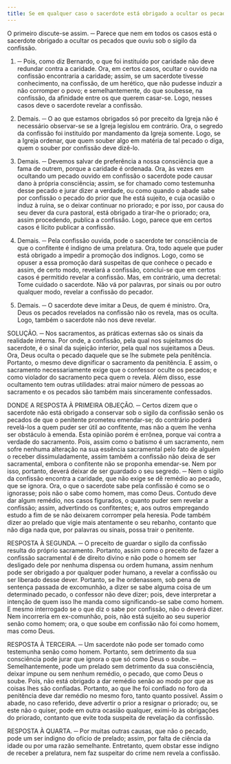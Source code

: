 ```yaml
---
title: Se em qualquer caso o sacerdote está obrigado a ocultar os pecados que ouviu sob o sigilo da confissão
---
```


O primeiro discute-se assim. ─ Parece que nem em todos os casos está o sacerdote obrigado a ocultar os pecados que ouviu sob o sigilo da confissão.  

1. ─ Pois, como diz Bernardo, o que foi instituído por caridade não deve redundar contra a caridade. Ora, em certos casos, ocultar o ouvido na confissão encontraria a caridade; assim, se um sacerdote tivesse conhecimento, na confissão, de um herético, que não pudesse induzir a não corromper o povo; e semelhantemente, do que soubesse, na confissão, da afinidade entre os que querem casar-se. Logo, nesses casos deve o sacerdote revelar a confissão.  

2. Demais. ─ O ao que estamos obrigados só por preceito da Igreja não é necessário observar-se se a Igreja legislou em contrário. Ora, o segredo da confissão foi instituído por mandamento da Igreja somente. Logo, se a Igreja ordenar, que quem souber algo em matéria de tal pecado o diga, quem o souber por confissão deve dizê-lo.  

3. Demais. ─ Devemos salvar de preferência a nossa consciência que a fama de outrem, porque a caridade é ordenada. Ora, às vezes em ocultando um pecado ouvido em confissão o sacerdote pode causar dano à própria consciência; assim, se for chamado como testemunha desse pecado e jurar dizer a verdade, ou como quando o abade sabe por confissão o pecado do prior que lhe está sujeito, e cuja ocasião o induz à ruína, se o deixar continuar no priorado; e por isso, por causa do seu dever da cura pastoral, está obrigado a tirar-lhe o priorado; ora, assim procedendo, publica a confissão. Logo, parece que em certos casos é lícito publicar a confissão.  

4. Demais. ─ Pela confissão ouvida, pode o sacerdote ter consciência de que o confitente é indigno de uma prelatura. Ora, todo aquele que puder está obrigado a impedir a promoção dos indignos. Logo, como se opuser a essa promoção dará suspeitas de que conhece o pecado e assim, de certo modo, revelará a confissão, conclui-se que em certos casos é permitido revelar a confissão. Mas, em contrário, uma decretal: Tome cuidado o sacerdote. Não vá por palavras, por sinais ou por outro qualquer modo, revelar a confissão do pecador.  

2. Demais. ─ O sacerdote deve imitar a Deus, de quem é ministro. Ora, Deus os pecados revelados na confissão não os revela, mas os oculta. Logo, também o sacerdote não nos deve revelar.  

SOLUÇÃO. ─ Nos sacramentos, as práticas externas são os sinais da realidade interna. Por onde, a confissão, pela qual nos sujeitamos do sacerdote, é o sinal da sujeição interior, pela qual nos sujeitamos a Deus. Ora, Deus oculta o pecado daquele que se lhe submete pela penitência. Portanto, o mesmo deve dignificar o sacramento da penitência. E assim, o sacramento necessariamente exige que o confessor oculte os pecados; e como violador do sacramento peca quem o revela. Além disso, esse ocultamento tem outras utilidades: atrai maior número de pessoas ao sacramento e os pecados são também mais sinceramente confessados. 

DONDE A RESPOSTA À PRIMEIRA OBJEÇÃO. ─ Certos dizem que o sacerdote não está obrigado a conservar sob o sigilo da confissão senão os pecados de que o penitente prometeu emendar-se; do contrário poderá revelá-los a quem puder ser útil ao confitente, mas não a quem lhe venha ser obstáculo à emenda. Esta opinião porém é errônea, porque vai contra a verdade do sacramento. Pois, assim como o batismo é um sacramento, nem sofre nenhuma alteração na sua essência sacramental pelo fato de alguém o receber dissimuladamente, assim também a confissão não deixa de ser sacramental, embora o confitente não se proponha emendar-se. Nem por isso, portanto, deverá deixar de ser guardado o seu segredo. ─ Nem o sigilo da confissão encontra a caridade, que não exige se dê remédio ao pecado, que se ignora. Ora, o que o sacerdote sabe pela confissão é como se o ignorasse; pois não o sabe como homem, mas como Deus. Contudo deve dar algum remédio, nos casos figurados, o quanto puder sem revelar a confissão; assim, advertindo os confitentes; e, aos outros empregando estudo a fim de se não deixarem corromper pela heresia. Pode também dizer ao prelado que vigie mais atentamente o seu rebanho, contanto que não diga nada que, por palavras ou sinais, possa trair o penitente.  

RESPOSTA À SEGUNDA. ─ O preceito de guardar o sigilo da confissão resulta do próprio sacramento. Portanto, assim como o preceito de fazer a confissão sacramental é de direito divino e não pode o homem ser desligado dele por nenhuma dispensa ou ordem humana, assim nenhum pode ser obrigado a por qualquer poder humano, a revelar a confissão ou ser liberado desse dever. Portanto, se lhe ordenassem, sob pena de sentença passada de excomunhão, a dizer se sabe alguma coisa de um determinado pecado, o confessor não deve dizer; pois, deve interpretar a intenção de quem isso lhe manda como significando-se sabe como homem. E mesmo interrogado se o que diz o sabe por confissão, não o deverá dizer. Nem incorreria em ex-comunhão, pois, não está sujeito ao seu superior senão como homem; ora, o que soube em confissão não foi como homem, mas como Deus.  

RESPOSTA À TERCEIRA. ─ Um sacerdote não pode ser tomado como testemunha senão como homem. Portanto, sem detrimento da sua consciência pode jurar que ignora o que só como Deus o soube. ─ Semelhantemente, pode um prelado sem detrimento da sua consciência, deixar impune ou sem nenhum remédio, o pecado, que como Deus o soube. Pois, não está obrigado a dar remédio senão ao modo por que as coisas lhes são confiadas. Portanto, ao que lhe foi confiado no foro da penitência deve dar remédio no mesmo foro, tanto quanto possível. Assim o abade, no caso referido, deve advertir o prior a resignar o priorado; ou, se este não o quiser, pode em outra ocasião qualquer, eximi-lo às obrigações do priorado, contanto que evite toda suspeita de revelação da confissão.  

RESPOSTA À QUARTA. ─ Por muitas outras causas, que não o pecado, pode um ser indigno do ofício de prelado; assim, por falta de ciência da idade ou por uma razão semelhante. Entretanto, quem obstar esse indigno de receber a prelatura, nem faz suspeitar do crime nem revela a confissão.